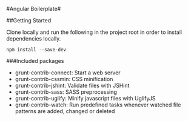 #Angular Boilerplate#

##Getting Started

Clone locally and run the following in the project root in order to install dependencies locally.

``` 
npm install --save-dev 
``` 

###Included packages

- grunt-contrib-connect: Start a web server
- grunt-contrib-cssmin: CSS minification
- grunt-contrib-jshint: Validate files with JSHint
- grunt-contrib-sass: SASS preprocessing
- grunt-contrib-uglify: Minify javascript files with UglifyJS
- grunt-contrib-watch: Run predefined tasks whenever watched file patterns are added, changed or deleted

